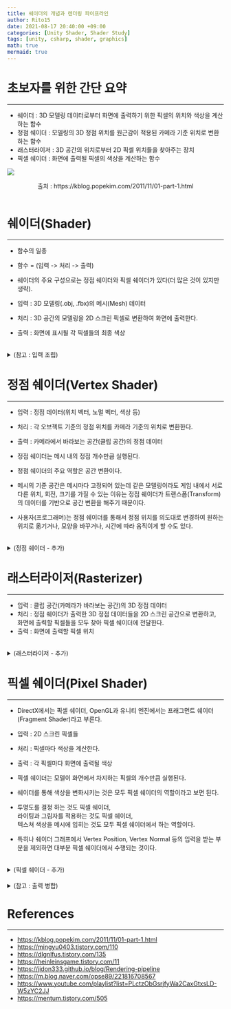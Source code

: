```yaml
---
title: 쉐이더의 개념과 렌더링 파이프라인
author: Rito15
date: 2021-08-17 20:40:00 +09:00
categories: [Unity Shader, Shader Study]
tags: [unity, csharp, shader, graphics]
math: true
mermaid: true
---
```


# 초보자를 위한 간단 요약
---
 - 쉐이더 : 3D 모델링 데이터로부터 화면에 출력하기 위한 픽셀의 위치와 색상을 계산하는 함수
 - 정점 쉐이더 : 모델링의 3D 정점 위치를 원근감이 적용된 카메라 기준 위치로 변환하는 함수
 - 래스터라이저 : 3D 공간의 위치로부터 2D 픽셀 위치들을 찾아주는 장치
 - 픽셀 쉐이더 : 화면에 출력될 픽셀의 색상을 계산하는 함수

![](https://4.bp.blogspot.com/-0d2jWe8pwrA/TsW0zTGAlsI/AAAAAAAAApc/3nF0xO1c0q4/s1600/fig_01_01.jpg)
<center>출처 : https://kblog.popekim.com/2011/11/01-part-1.html</center>

<br>



# 쉐이더(Shader)
---
 - 함수의 일종
 - 함수 = (입력 -> 처리 -> 출력)
 - 쉐이더의 주요 구성으로는 정점 쉐이더와 픽셀 쉐이더가 있다(더 많은 것이 있지만 생략).

 - 입력 : 3D 모델링(.obj, .fbx)의 메시(Mesh) 데이터
 - 처리 : 3D 공간의 모델링을 2D 스크린 픽셀로 변환하여 화면에 출력한다.
 - 출력 : 화면에 표시될 각 픽셀들의 최종 색상
 
<br>

<details>
<summary markdown="span"> 
(참고 : 입력 조립)
</summary>

# 입력 조립(Input Assembly)
---

- 렌더링 파이프라인의 첫 단계

<br>

## **커맨드 큐**
 - **Command Queue**

 - GPU는 CPU보다 훨씬 빠르다.
 - 그래서 CPU가 GPU에 처리를 요청할 때, 동기적으로 요청하면 반드시 병목이 발생할 수밖에 없다.

 - 따라서 CPU는 요청들을 **커맨드 버퍼(Command Buffer)**에 담아서 커맨드 큐에 넣어두고 <br>
   GPU는 큐에서 버퍼들을 꺼내어 처리해주는 방식으로 병목을 해결한다.

<br>

## **드로우 콜**
 - **Draw Call**

 - CPU에서 GPU에 전달할 명령을 **커맨드 버퍼**에 담아 **커맨드 큐**에 넣는 과정
 - 쉽게 말해, CPU가 GPU에게 메시 좀 그려 달라고 요청하는 것이다.

 - 종류 예시
   - **Set Pass Call** : 렌더 상태 변경 요청(메시를 그리기 위한 환경 설정)
   - **DP Call**(Draw Primitive Call) : 메시 그리기 요청
 
 - 일반적으로 Set Pass Call 이후 DP Call로 이어진다.

<br>

 - 참고 : **배치(Batch)**
   - Set Pass Call과 DP Call을 합쳐서 지칭하는 드로우 콜
   - 흔히 말하는 드로우 콜이 바로 배치를 의미한다.

 - 참고2 : **배칭(Batching)**
   - 여러 번 나누어 발생할 드로우 콜을 하나로 통합하는 것
   - 같은 마테리얼을 사용하는 경우 등등

<br>

## **렌더 상태**
 - **Render States**
 - 메시를 그리기 위해 필요한 데이터들

 - 정점 데이터(위치, 노말, 색상, UV)
 - 쉐이더
 - 알파 블렌딩 연산, Z-Test 여부 등

<br>

## **입력 조립**

- 정점 데이터를 CPU에서 GPU로 운반하기 위한 자료 구조를 정점 버퍼라고 한다.

- 정점 버퍼는 위치, 노말, 색상, UV를 담고 있는데, <br>
  구조체로 이쁘게 담고 있는게 아니고 직렬화된 형태로 담고 있다.

- 그리고 GPU에서는 이렇게 전달받은 정점 버퍼를, <br>
  미리 전달 받은 렌더 상태의 버텍스 명세를 통해 정점 데이터로 조립한다.

- 그런데 이렇게 정점 버퍼를 정점 데이터로 조립한다고 입력 조립이 아니고

- 정점들을 모아서 삼각형과 같은 **기본 도형(프리미티브, Primitive)**으로 조립해주기 때문에 입력 조립 단계라고 한다.

- 이렇게 조립된 프리미티브가 정점 쉐이더의 입력이 된다.

(- NOTE : 프래그먼트가 아니고 프리미티브. 처음에 헷갈려서 메모.)

</details>


 
# 정점 쉐이더(Vertex Shader)
---
 - 입력 : 정점 데이터(위치 벡터, 노멀 벡터, 색상 등)
 - 처리 : 각 오브젝트 기준의 정점 위치를 카메라 기준의 위치로 변환한다.
 - 출력 : 카메라에서 바라보는 공간(클립 공간)의 정점 데이터

 - 정점 쉐이더는 메시 내의 정점 개수만큼 실행된다.
 - 정점 쉐이더의 주요 역할은 공간 변환이다.
 - 메시의 기준 공간은 메시마다 고정되어 있는데
   같은 모델링이라도 게임 내에서 서로 다른 위치, 회전, 크기를 가질 수 있는 이유는
   정점 쉐이더가 트랜스폼(Transform)의 데이터를 기반으로 공간 변환을 해주기 때문이다.

 - 사용자(프로그래머)는 정점 쉐이더를 통해서 정점 위치를 의도대로 변경하여
   원하는 위치로 옮기거나, 모양을 바꾸거나, 시간에 따라 움직이게 할 수도 있다.

<br>

<details>
<summary markdown="span"> 
(정점 쉐이더 - 추가)
</summary>

## **공간 변환 과정**
 - 공간 변환은 각각의 행렬 연산을 통해 이루어진다.
 - 변환 행렬은 총 3가지로, 각각 `Model`, `View`, `Projection`이다.
 - **M, V, P**는 각각 변환 행렬 이름이기도 하고, 변환 자체를 가리키기도 한다.

![image](https://user-images.githubusercontent.com/42164422/131255338-489592de-9f80-4cc7-b69c-e20e871b58aa.png)

<br>

### **M (Model)**
   - **오브젝트 공간(Model Space, Object Space)** -> **월드 공간(World Space)**

   - 각 오브젝트마다 자신의 피벗 위치를 원점(0, 0, 0)으로 하는 좌표 공간을 갖고 있다.
   - 게임 내의 월드는 단 하나의 위치를 원점으로 하는 좌표 공간을 갖고 있다.
   - 모델 변환은 각 오브젝트의 좌표 공간을 변환하여 하나의 월드 공간에 통합하는 과정이다.

<br>

### **V (View)**
   - **월드 공간(World Space)** -> **카메라 공간(View Space)**

   - 카메라 공간은 카메라의 위치가 원점(0, 0, 0)이고, 카메라의 방향이 `+Z`축인 공간을 의미한다.
   - 뷰 변환은 모든 오브젝트를 화면에 그려내기 쉽도록 카메라 기준으로 공간을 변환하는 과정이다.

<br>

### **P (Projection)**
   - **카메라 공간(View Space)** -> **클립 공간(Clip Space)**

   - 카메라 기준의 정점 위치를 화면에 보이기 위한 정점 위치로 변환한다.

   - 화면에 렌더링될 수 있는 영역을 나타내는 절두체(Frustum)가 정의된다.
   - 절두체를 완전히 벗어나는 폴리곤들은 모두 버려지고 <br>
     절두체에 걸쳐 있는 폴리곤들은 일단 유지한다.

   - 원근감이 없는 **직교 투영(Orthographic Projection)** 또는 <br>
     원근감이 있는 **원근 투영(Perspective Projection)**이 행해진다.

   - 클립 공간의 좌표계는 사실 3D가 아닌 4D이다.
   - 클립 공간의 모든 X, Y 좌표는 -1 ~ 1 범위에 존재하며, <br>
     Z 좌표는 0 ~ 1 범위에 존재한다.
   - W 값은 카메라에서 멀수록 커지며, 추후 NDC로의 변환에 사용된다.

   - 클립 스페이스의 4D 좌표계를 **동차 좌표계(Homogeneous Coordinates)**라고 한다.

   - 보통 클립 공간과 NDC를 혼용하는 경우가 많은데, <br>
     엄밀히 말하자면 버텍스 쉐이더의 최종 출력은 클립 공간의 정점 데이터이다. <br>
   
<br>

</details>



# 래스터라이저(Rasterizer)
---
 - 입력 : 클립 공간(카메라가 바라보는 공간)의 3D 정점 데이터
 - 처리 : 정점 쉐이더가 출력한 3D 정점 데이터들을 2D 스크린 공간으로 변환하고, <br>
   화면에 출력할 픽셀들을 모두 찾아 픽셀 쉐이더에 전달한다.
 - 출력 : 화면에 출력할 픽셀 위치
 
<br>

<details>
<summary markdown="span"> 
(래스터라이저 - 추가)
</summary>

## **래스터라이저?**

- 하드웨어 자체 알고리즘을 통해 동작한다.

- 프로그래밍이 불가능한, 고정 파이프라인 단계

<br>

## **래스터라이저의 역할**

- **[1] 클리핑(Clipping)**
  - 버텍스 쉐이더의 마지막 단계에서, 절두체를 완전히 벗어나는 폴리곤은 버려졌지만 <br>
    절두체 경계에 걸쳐 있는 폴리곤들은 아직 버려지지 않았다.

  - 래스터라이저에서 이렇게 걸쳐 있는 폴리곤들을 잘라내어, <br>
    절두체 내부와 외부 영역을 분리하여 절두체 외부 영역은 버린다.

<br>

- **[2] 원근 분할(Perspective Division)**
  - 클립 스페이스(동차 좌표계, 4D) 좌표의 모든 요소를 `w` 값으로 나누게 되는데, <br>
    이를 통해 모든 원근법 구현이 완료되며 이를 원근 분할이라고 한다.

  - 원근 분할을 마친 좌표계를 NDC 좌표계라고 한다.

  - **NDC(Normalized Device Coordinates)**
    - **X, Y** 좌표는 모두 -1 ~ 1, **Z** 좌표는 0 ~ 1에 위치하는 좌표계
    - 스크린 좌표로 손쉽게 변환할 수 있도록 하기 위한 3D 공간 변환 상의 마지막 좌표계
    - 클립 스페이스의 (x, y, z)를 w로 나눈 결과이다.

<br>

- **[3] 후면 컬링(Back-face Culling)**
  - View 벡터와 Normal 벡터의 관계를 통해 후면을 찾아내어 <br>
    렌더링되지 않도록 면을 제거한다.

<br>

- **[4] 뷰포트 변환(Viewport Transformation)**
  - 3D NDC 공간 상의 좌표를 2D 스크린 좌표로 변환한다.
  - -1 ~ 1 범위였던 (X, Y) 좌표를 화면 해상도 범위로 변환한다.
  - 2D 공간으로 변환한다고 하지만, 실제로는 Z값을 깊이 값으로 사용하기 위해 그대로 유지한다.

<br>

- **[5] 스캔 변환(Scan Transformation)**
  - 프리미티브(기본 도형, 삼각형 등)를 통해 프래그먼트를 생성한다.
  - 프래그먼트를 채우는 픽셀들을 찾아낸다.
  - 각 픽셀마다 정점 데이터(위치, 색상, 노멀, UV)들을 보간하여 할당한다.

<br>

</details>


# 픽셀 쉐이더(Pixel Shader)
---
 - DirectX에서는 픽셀 쉐이더,
   OpenGL과 유니티 엔진에서는 프래그먼트 쉐이더(Fragment Shader)라고 부른다.
 
 - 입력 : 2D 스크린 픽셀들
 - 처리 : 픽셀마다 색상을 계산한다.
 - 출력 : 각 픽셀마다 화면에 출력될 색상
 
 - 픽셀 쉐이더는 모델이 화면에서 차지하는 픽셀의 개수만큼 실행된다.
 - 쉐이더를 통해 색상을 변화시키는 것은 모두 픽셀 쉐이더의 역할이라고 보면 된다.

 - 투명도를 결정 하는 것도 픽셀 쉐이더, <br>
   라이팅과 그림자를 적용하는 것도 픽셀 쉐이더, <br>
   텍스쳐 색상을 메시에 입히는 것도 모두 픽셀 쉐이더에서 하는 역할이다.

 - 특히나 쉐이더 그래프에서 Vertex Position, Vertex Normal 등의 입력을 받는 부분을 제외하면 대부분 픽셀 쉐이더에서 수행되는 것이다.

<br>


<details>
<summary markdown="span"> 
(픽셀 쉐이더 - 추가)
</summary>

- 픽셀 쉐이더의 출력은 픽셀 색상만 있는 것이 아니다.

- 각 픽셀에 대한 깊이 값도 출력으로 전달하고, **Z-Buffer**에 저장된다.

- 각 픽셀에 대한 색상 값의 데이터는 **Color Buffer**에 저장된다.

- 이 때 버퍼는 텍스쳐라고 생각하면 된다.

- 그리고 이런 버퍼들을 통칭하여 스크린 버퍼(Screen Buffer)라고 한다.

</details>

<br>



<details>
<summary markdown="span"> 
(참고 : 출력 병합)
</summary>

# 출력 병합(Output Merge)
---

- 렌더링 파이프라인의 마지막 단계

- 픽셀들을 화면에 출력하기 위한 마지막 연산들을 수행한다.
  - Z-Test
  - Stencil Test
  - Alpha Blending

- 각각의 픽셀 위치마다 여러 오브젝트의 픽셀이 겹쳐 있을 수 있다. <br>

- 출력 병합 단계에서는 이렇게 겹치는 픽셀들을 연산 및 판단하여 <br>
  픽셀의 최종적인 색상을 결정한다.

<br>

## **프레임 버퍼(Frame Buffer)**

- 한 프레임의 스크린 버퍼들

- 구조
  - **Color Buffer** : 색상 값 텍스쳐
  - **Z-Buffer** : 깊이 값 텍스쳐
  - **Stencil Buffer** : 픽셀을 렌더링 또는 폐기하기 위한 마스크 텍스쳐

<br>

</details>



# References
---
- <https://kblog.popekim.com/2011/11/01-part-1.html>
- <https://mingyu0403.tistory.com/110>
- <https://dlgnlfus.tistory.com/135>
- <https://heinleinsgame.tistory.com/11>
- <https://jidon333.github.io/blog/Rendering-pipeline>
- <https://m.blog.naver.com/opse89/221816708567>
- <https://www.youtube.com/playlist?list=PLctzObGsrjfyWa2CaxGtxsLD-W5zYC2JJ>
- <https://mentum.tistory.com/505>

